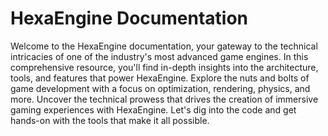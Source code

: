 # HexaEngine Documentation

Welcome to the HexaEngine documentation, your gateway to the technical intricacies of one of the industry's most advanced game engines. In this comprehensive resource, you'll find in-depth insights into the architecture, tools, and features that power HexaEngine. Explore the nuts and bolts of game development with a focus on optimization, rendering, physics, and more. Uncover the technical prowess that drives the creation of immersive gaming experiences with HexaEngine. Let's dig into the code and get hands-on with the tools that make it all possible.
